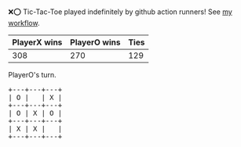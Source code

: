 :x::o: Tic-Tac-Toe played indefinitely by github action runners! See [my workflow](.github/workflows/play.yaml).

|PlayerX wins|PlayerO wins|Ties|
|-|-|-|
|308|270|129|

PlayerO's turn.

<pre>
+---+---+---+
| O |   | X |
+---+---+---+
| O | X | O |
+---+---+---+
| X | X |   |
+---+---+---+
</pre>